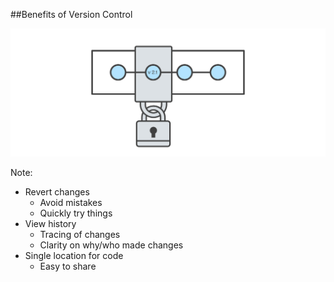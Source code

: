 ##Benefits of Version Control

<img src="img/vcs.svg" />

Note:
+ Revert changes
    + Avoid mistakes
    + Quickly try things
+ View history
    + Tracing of changes
    + Clarity on why/who made changes
+ Single location for code
    + Easy to share